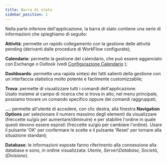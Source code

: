 ```yaml
---
title: Barra di stato
sidebar_position: 1
---
```


Nella parte inferiore dell'applicazione, la barra di stato contiene una serie di informazioni che spieghiamo di seguito:

**Attività**: permette un rapido collegamento con la gestione delle attività pending (derivanti dalle procedure di WorkFlow configurate);

**Calendario**: permette la gestione del calendario, che può essere agganciato con Exchange o Outlook (vedi [Configurazione Calendario](/docs/guide/status-bar/calendar-configuration) );

**Dashboards**: permette una rapida sintesi dei fatti salienti della gestione con un interfaccia statistica molto potente e facilmente customizzabile;

**Trova**: permette di visualizzare tutti i comandi dell'applicazione. Usato insieme al campo di ricerca che si trova in alto, nel menu principale, possiamo trovare un comando specifico oppure dei comandi raggruppati;

**...**: permette all'utente di accedere, con clic destra, alla finestra **Navigation Options** per selezionare il numero massimo degli elementi da visualizzare (freccette su/giù per aumentare/diminuire) e per stabilire l'ordine in quale questi devono essere esposti (freccette su/giù per cambiare l'ordine). Usare il pulsante 'OK' per confermare le scelte e il pulsante 'Reset' per tornare alla situazione standard;

**Database**: le informazioni esposte fanno riferimento alla connessione alla database e sono, in ordine visualizzata: *Utente*, *Server\Database*, *Società*, (*Divisione*).
